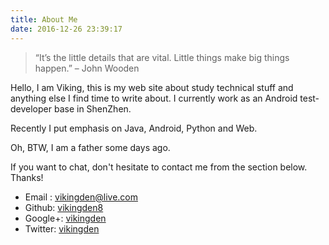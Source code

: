 ```yaml
---
title: About Me
date: 2016-12-26 23:39:17
---
```


>“It’s the little details that are vital. Little things make big things happen.” – John Wooden

Hello, I am Viking, this is my web site about study technical stuff and anything else I find time to write about. I currently work as an Android test-developer base in ShenZhen.    

Recently I put emphasis on Java, Android, Python and Web.    

Oh, BTW, I am a father some days ago.  

If you want to chat, don't hesitate to contact me from the section below. Thanks!  

* Email : vikingden@live.com
* Github: [vikingden8](https://github.com/vikingden8)
* Google+: [vikingden](https://plus.google.com/107970138352416362912)
* Twitter: [vikingden](https://twitter.com/viking_den)
